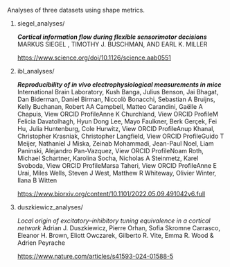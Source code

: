 
Analyses of three datasets using shape metrics.

1. siegel_analyses/

    ***Cortical information flow during flexible sensorimotor decisions***
    MARKUS SIEGEL , TIMOTHY J. BUSCHMAN, AND EARL K. MILLER

    https://www.science.org/doi/10.1126/science.aab0551

2. ibl_analyses/

    ***Reproducibility of in vivo electrophysiological measurements in mice***
    International Brain Laboratory, Kush Banga, Julius Benson, Jai Bhagat, Dan Biderman, Daniel Birman, Niccolò Bonacchi, Sebastian A Bruijns, Kelly Buchanan, Robert AA Campbell, Matteo Carandini, Gaëlle A Chapuis,  View ORCID ProfileAnne K Churchland,  View ORCID ProfileM Felicia Davatolhagh, Hyun Dong Lee, Mayo Faulkner, Berk Gerçek, Fei Hu, Julia Huntenburg, Cole Hurwitz,  View ORCID ProfileAnup Khanal, Christopher Krasniak, Christopher Langfield,  View ORCID ProfileGuido T Meijer, Nathaniel J Miska, Zeinab Mohammadi, Jean-Paul Noel, Liam Paninski, Alejandro Pan-Vazquez,  View ORCID ProfileNoam Roth, Michael Schartner, Karolina Socha, Nicholas A Steinmetz, Karel Svoboda,  View ORCID ProfileMarsa Taheri,  View ORCID ProfileAnne E Urai, Miles Wells, Steven J West, Matthew R Whiteway, Olivier Winter, Ilana B Witten

    https://www.biorxiv.org/content/10.1101/2022.05.09.491042v6.full


3. duszkiewicz_analyses/

    *Local origin of excitatory–inhibitory tuning equivalence in a cortical network*
    Adrian J. Duszkiewicz, Pierre Orhan, Sofia Skromne Carrasco, Eleanor H. Brown, Eliott Owczarek, Gilberto R. Vite, Emma R. Wood & Adrien Peyrache 

    https://www.nature.com/articles/s41593-024-01588-5
